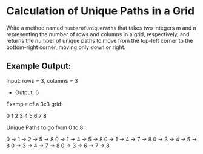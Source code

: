 
# Calculation of Unique Paths in a Grid

Write a method named `numberOfUniquePaths` that takes two integers m and n representing the number of rows and columns in a grid, respectively, and returns the number of unique paths to move from the top-left corner to the bottom-right corner, moving only down or right.

## Example Output:
Input: rows = 3, columns = 3
* Output: 6

Example of a 3x3 grid:

0   1   2
3   4   5
6   7   8

Unique Paths to go from 0 to 8:

0 -> 1 -> 2 -> 5 -> 8
0 -> 1 -> 4 -> 5 -> 8
0 -> 1 -> 4 -> 7 -> 8
0 -> 3 -> 4 -> 5 -> 8
0 -> 3 -> 4 -> 7 -> 8
0 -> 3 -> 6 -> 7 -> 8